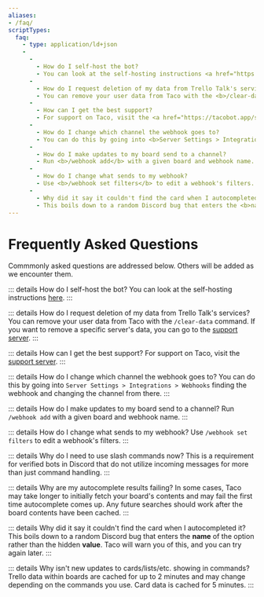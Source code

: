 ```yaml
---
aliases:
- /faq/
scriptTypes:
  faq:
    - type: application/ld+json
    -
      - 
        - How do I self-host the bot?
        - You can look at the self-hosting instructions <a href="https://tacobot.app/guide/dev/self-host">here</a>.
      - 
        - How do I request deletion of my data from Trello Talk's services?
        - You can remove your user data from Taco with the <b>/clear-data</b> command. If you want to remove a specific server's data, you can go to the <a href="https://tacobot.app/support">support server</a>.
      - 
        - How can I get the best support?
        - For support on Taco, visit the <a href="https://tacobot.app/support">support server</a>.
      - 
        - How do I change which channel the webhook goes to?
        - You can do this by going into <b>Server Settings > Integrations > Webhooks</b> finding the webhook and changing the channel from there.
      - 
        - How do I make updates to my board send to a channel?
        - Run <b>/webhook add</b> with a given board and webhook name.
      - 
        - How do I change what sends to my webhook?
        - Use <b>/webhook set filters</b> to edit a webhook's filters.
      - 
        - Why did it say it couldn't find the card when I autocompleted it?
        - This boils down to a random Discord bug that enters the <b>name</b> of the option rather than the hidden <b>value</b>. Taco will warn you of this, and you can try again later.
---
```


# Frequently Asked Questions

Commmonly asked questions are addressed below. Others will be added as we encounter them. 

::: details How do I self-host the bot?
You can look at the self-hosting instructions [here](/guide/dev/self-host).
:::

::: details How do I request deletion of my data from Trello Talk's services?
You can remove your user data from Taco with the `/clear-data` command. If you want to remove a specific server's data, you can go to the [support server](/support).
:::

::: details How can I get the best support?
For support on Taco, visit the [support server](/support).
:::

::: details How do I change which channel the webhook goes to?
You can do this by going into `Server Settings > Integrations > Webhooks` finding the webhook and changing the channel from there.
:::

::: details How do I make updates to my board send to a channel?
Run `/webhook add` with a given board and webhook name.
:::

::: details How do I change what sends to my webhook?
Use `/webhook set filters` to edit a webhook's filters.
:::

::: details Why do I need to use slash commands now?
This is a requirement for verified bots in Discord that do not utilize incoming messages for more than just command handling.
:::

::: details Why are my autocomplete results failing?
In some cases, Taco may take longer to initially fetch your board's contents and may fail the first time autocomplete comes up. Any future searches should work after the board contents have been cached.
:::

::: details Why did it say it couldn't find the card when I autocompleted it?
This boils down to a random Discord bug that enters the **name** of the option rather than the hidden **value**. Taco will warn you of this, and you can try again later.
:::

::: details Why isn't new updates to cards/lists/etc. showing in commands?
Trello data within boards are cached for up to 2 minutes and may change depending on the commands you use. Card data is cached for 5 minutes.
:::